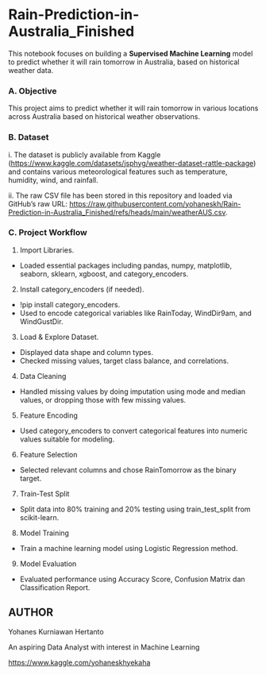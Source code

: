 # Rain-Prediction-in-Australia_Finished

This notebook focuses on building a **Supervised Machine Learning** model to predict whether it will rain tomorrow in Australia, based on historical weather data. 

### A. Objective
This project aims to predict whether it will rain tomorrow in various locations across Australia based on historical weather observations.

### B. Dataset
i. The dataset is publicly available from Kaggle (https://www.kaggle.com/datasets/jsphyg/weather-dataset-rattle-package) and contains various meteorological features such as temperature, humidity, wind, and rainfall.

ii. The raw CSV file has been stored in this repository and loaded via GitHub’s raw URL: https://raw.githubusercontent.com/yohaneskh/Rain-Prediction-in-Australia_Finished/refs/heads/main/weatherAUS.csv.

### C. Project Workflow
1. Import Libraries.
- Loaded essential packages including pandas, numpy, matplotlib, seaborn, sklearn, xgboost, and category_encoders.

2. Install category_encoders (if needed).
- !pip install category_encoders.
- Used to encode categorical variables like RainToday, WindDir9am, and WindGustDir.

3. Load & Explore Dataset.
- Displayed data shape and column types.
- Checked missing values, target class balance, and correlations.

4. Data Cleaning
- Handled missing values by doing imputation using mode and median values, or dropping those with few missing values.

5. Feature Encoding
- Used category_encoders to convert categorical features into numeric values suitable for modeling.

6. Feature Selection
- Selected relevant columns and chose RainTomorrow as the binary target.

7. Train-Test Split
- Split data into 80% training and 20% testing using train_test_split from scikit-learn.

8. Model Training
- Train a machine learning model using Logistic Regression method.

9. Model Evaluation
- Evaluated performance using Accuracy Score, Confusion Matrix dan Classification Report.

## AUTHOR
Yohanes Kurniawan Hertanto

An aspiring Data Analyst with interest in Machine Learning

https://www.kaggle.com/yohaneskhyekaha
